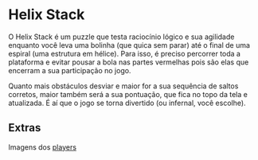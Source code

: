 # Helix Stack

O Helix Stack é um puzzle que testa raciocínio lógico e sua agilidade enquanto você leva uma bolinha (que quica sem parar) até o final de uma espiral (uma estrutura em hélice). Para isso, é preciso percorrer toda a plataforma e evitar pousar a bola nas partes vermelhas pois são elas que encerram a sua participação no jogo. 

Quanto mais obstáculos desviar e maior for a sua sequência de saltos corretos, maior também será a sua pontuação, que fica no topo da tela e atualizada. É aí que o jogo se torna divertido (ou infernal, você escolhe).

## Extras
Imagens dos [players](https://www.canva.com/design/DAFKd_FhUZI/VhyNvo1JWZ4vqG-Jw_O2YQ/view?utm_content=DAFKd_FhUZI&utm_campaign=designshare&utm_medium=link2&utm_source=sharebutton)
